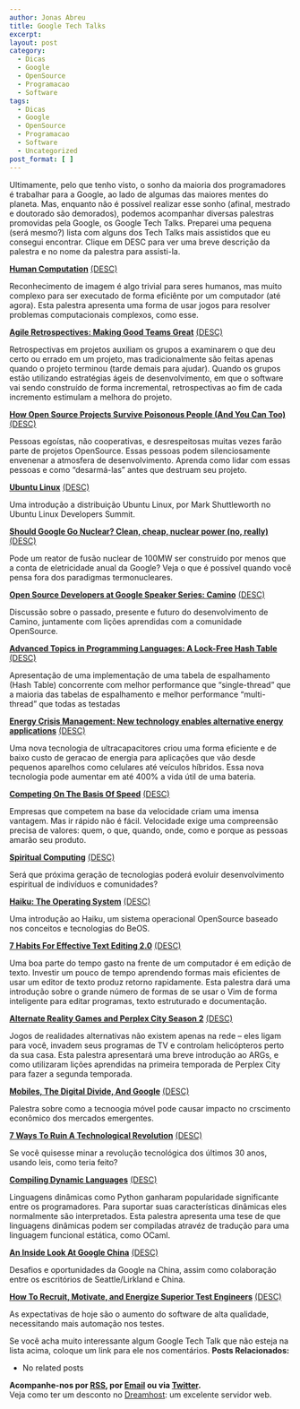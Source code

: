 ```yaml
---
author: Jonas Abreu
title: Google Tech Talks
excerpt:
layout: post
category:
  - Dicas
  - Google
  - OpenSource
  - Programacao
  - Software
tags:
  - Dicas
  - Google
  - OpenSource
  - Programacao
  - Software
  - Uncategorized
post_format: [ ]
---
```

Ultimamente, pelo que tenho visto, o sonho da maioria dos programadores é trabalhar para a Google, ao lado de algumas das maiores mentes do planeta. Mas, enquanto não é possível realizar esse sonho (afinal, mestrado e doutorado são demorados), podemos acompanhar diversas palestras promovidas pela Google, os Google Tech Talks. Preparei uma pequena (será mesmo?) lista com alguns dos Tech Talks mais assistidos que eu consegui encontrar. Clique em DESC para ver uma breve descrição da palestra e no nome da palestra para assisti-la.



**[Human Computation][1]** <u>(DESC)</u>

Reconhecimento de imagem é algo trivial para seres humanos, mas muito complexo para ser executado de forma eficiênte por um computador (até agora). Esta palestra apresenta uma forma de usar jogos para resolver problemas computacionais complexos, como esse. 

**[Agile Retrospectives: Making Good Teams Great][2]** <u>(DESC)</u>

Retrospectivas em projetos auxiliam os grupos a examinarem o que deu certo ou errado em um projeto, mas tradicionalmente são feitas apenas quando o projeto terminou (tarde demais para ajudar). Quando os grupos estão utilizando estratégias ágeis de desenvolvimento, em que o software vai sendo construído de forma incremental, retrospectivas ao fim de cada incremento estimulam a melhora do projeto. 

**[How Open Source Projects Survive Poisonous People (And You Can Too)][3]** <u>(DESC)</u>

Pessoas egoístas, não cooperativas, e desrespeitosas muitas vezes farão parte de projetos OpenSource. Essas pessoas podem silenciosamente envenenar a atmosfera de desenvolvimento. Aprenda como lidar com essas pessoas e como “desarmá-las” antes que destruam seu projeto. 

**[Ubuntu Linux][4]** <u>(DESC)</u>

Uma introdução a distribuição Ubuntu Linux, por Mark Shuttleworth no Ubuntu Linux Developers Summit. 

**[Should Google Go Nuclear? Clean, cheap, nuclear power (no, really)][5]** <u>(DESC)</u>

Pode um reator de fusão nuclear de 100MW ser construído por menos que a conta de eletricidade anual da Google? Veja o que é possível quando você pensa fora dos paradigmas termonucleares. 

**[Open Source Developers at Google Speaker Series: Camino][6]** <u>(DESC)</u>

Discussão sobre o passado, presente e futuro do desenvolvimento de Camino, juntamente com lições aprendidas com a comunidade OpenSource. 

**[Advanced Topics in Programming Languages: A Lock-Free Hash Table][7]** <u>(DESC)</u>

Apresentação de uma implementação de uma tabela de espalhamento (Hash Table) concorrente com melhor performance que “single-thread” que a maioria das tabelas de espalhamento e melhor performance “multi-thread” que todas as testadas 

**[Energy Crisis Management: New technology enables alternative energy applications][8]** <u>(DESC)</u>

Uma nova tecnologia de ultracapacitores criou uma forma eficiente e de baixo custo de geracao de energia para aplicações que vão desde pequenos aparelhos como celulares até veículos híbridos. Essa nova tecnologia pode aumentar em até 400% a vida útil de uma bateria. 

**[Competing On The Basis Of Speed][9]** <u>(DESC)</u>

Empresas que competem na base da velocidade criam uma imensa vantagem. Mas ir rápido não é fácil. Velocidade exige uma compreensão precisa de valores: quem, o que, quando, onde, como e porque as pessoas amarão seu produto. 

**[Spiritual Computing][10]** <u>(DESC)</u>

Será que próxima geração de tecnologias poderá evoluir desenvolvimento espiritual de indivíduos e comunidades? 

**[Haiku: The Operating System][11]** <u>(DESC)</u>

Uma introdução ao Haiku, um sistema operacional OpenSource baseado nos conceitos e tecnologias do BeOS. 

**[7 Habits For Effective Text Editing 2.0][12]** <u>(DESC)</u>

Uma boa parte do tempo gasto na frente de um computador é em edição de texto. Investir um pouco de tempo aprendendo formas mais eficientes de usar um editor de texto produz retorno rapidamente. Esta palestra dará uma introdução sobre o grande número de formas de se usar o Vim de forma inteligente para editar programas, texto estruturado e documentação. 

**[Alternate Reality Games and Perplex City Season 2][13]** <u>(DESC)</u>

Jogos de realidades alternativas não existem apenas na rede – eles ligam para você, invadem seus programas de TV e controlam helicópteros perto da sua casa. Esta palestra apresentará uma breve introdução ao ARGs, e como utilizaram lições aprendidas na primeira temporada de Perplex City para fazer a segunda temporada. 

**[Mobiles, The Digital Divide, And Google][14]** <u>(DESC)</u>

Palestra sobre como a tecnoogia móvel pode causar impacto no crscimento econômico dos mercados emergentes. 

**[7 Ways To Ruin A Technological Revolution][15]** <u>(DESC)</u>

Se você quisesse minar a revolução tecnológica dos últimos 30 anos, usando leis, como teria feito? 

**[Compiling Dynamic Languages][16]** <u>(DESC)</u>

Linguagens dinâmicas como Python ganharam popularidade significante entre os programadores. Para suportar suas características dinâmicas eles normalmente são interpretados. Esta palestra apresenta uma tese de que linguagens dinâmicas podem ser compiladas atravéz de tradução para uma linguagem funcional estática, como OCaml. 

**[An Inside Look At Google China][17]** <u>(DESC)</u>

Desafios e oportunidades da Google na China, assim como colaboração entre os escritórios de Seattle/Lirkland e China. 

**[How To Recruit, Motivate, and Energize Superior Test Engineers][18]** <u>(DESC)</u>

As expectativas de hoje são o aumento do software de alta qualidade, necessitando mais automação nos testes. 

Se você acha muito interessante algum Google Tech Talk que não esteja na lista acima, coloque um link para ele nos comentários. 
**Posts Relacionados:** 
*   No related posts









**Acompanhe-nos por [ RSS][20], por [Email][21] ou via [Twitter][22].**  
Veja como ter um desconto no [Dreamhost][23]: um excelente servidor web.

 [1]: http://video.google.com/videoplay?docid=-8246463980976635143
 [2]: http://video.google.com/videoplay?docid=-7910406883328902493
 [3]: http://video.google.com/videoplay?docid=-4216011961522818645
 [4]: http://video.google.com/videoplay?docid=2728972720932273543
 [5]: http://video.google.com/videoplay?docid=1996321846673788606
 [6]: http://video.google.com/videoplay?docid=6765603919277760697
 [7]: http://video.google.com/videoplay?docid=2139967204534450862
 [8]: http://video.google.com/videoplay?docid=8719663020635386985
 [9]: http://video.google.com/videoplay?docid=-5105910452864283694
 [10]: http://video.google.com/videoplay?docid=-1938199299128804858
 [11]: http://video.google.com/videoplay?docid=236331448076587879
 [12]: http://video.google.com/videoplay?docid=2538831956647446078
 [13]: http://video.google.com/videoplay?docid=-6352536437357912484
 [14]: http://video.google.com/videoplay?docid=4640463281465283349
 [15]: http://video.google.com/videoplay?docid=-8538240380002213699
 [16]: http://video.google.com/videoplay?docid=-2077755378178864152
 [17]: http://video.google.com/videoplay?docid=1230747464670307641
 [18]: http://video.google.com/videoplay?docid=6704513211835446274
 [19]: https://twitter.com/share
 [20]: http://feeds.feedburner.com/VidaGeek
 [21]: http://feedburner.google.com/fb/a/mailverify?uri=VidaGeek&loc=pt_BR
 [22]: http://twitter.com/blogvidageek
 [23]: http://vidageek.net/dreamhost/
